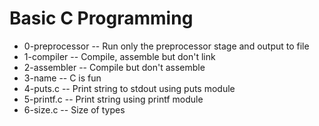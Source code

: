 # Basic C Programming
 - 0-preprocessor -- Run only the preprocessor stage and output to file
 - 1-compiler -- Compile, assemble but don't link
 - 2-assembler -- Compile but don't assemble
 - 3-name -- C is fun
 - 4-puts.c -- Print string to stdout using puts module
 - 5-printf.c -- Print string using printf module
 - 6-size.c -- Size of types
